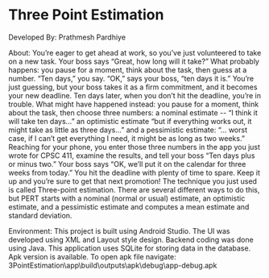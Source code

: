 # Three Point Estimation

Developed By: Prathmesh Pardhiye

About: You’re eager to get ahead at work, so you’ve just volunteered to take on a new task. Your boss says “Great, how long will it take?”
What probably happens: you pause for a moment, think about the task, then guess at a number. “Ten days,” you say. “OK,” says your boss, “ten days it is.” You’re just guessing, but your boss takes it as a firm commitment, and it becomes your new deadline. Ten days later, when you don’t hit the deadline, you’re in trouble.
What might have happened instead: you pause for a moment, think about the task, then choose three numbers: a nominal estimate -- “I think it will take ten days…” an optimistic estimate “but if everything works out, it might take as little as three days...” and a pessimistic estimate: “... worst case, if I can’t get everything I need, it might be as long as two weeks.”  Reaching for your phone, you enter those three numbers in the app you just wrote for CPSC 411, examine the results, and tell your boss “Ten days plus or minus two.” Your boss says “OK, we’ll put it on the calendar for three weeks from today.”  You hit the deadline with plenty of time to spare. Keep it up and you’re sure to get that next promotion!
The technique you just used is called Three-point estimation. There are several different ways to do this, but PERT starts with a nominal (normal or usual) estimate, an optimistic estimate, and a pessimistic estimate and computes a mean estimate and standard deviation.

Environment: This project is built using Android Studio. The UI was developed using XML and Layout style design. Backend coding was done using Java. This application uses SQLite for storing data in the database. Apk version is available. To open apk file navigate: 3PointEstimation\app\build\outputs\apk\debug\app-debug.apk
